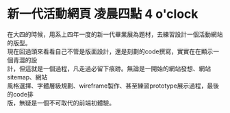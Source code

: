 # 新一代活動網頁 凌晨四點 4 o'clock
在大四的時候，用系上四年一度的新一代畢業展為題材，去練習設計一個活動網站的版型。<br>現在回過頭來看看自己不管是版面設計，還是刻劃的code撰寫，實實在在顯示一個青澀的設<br>計，但這就是一個過程，凡走過必留下痕跡。無論是一開始的網站發想、網站sitemap、網站<br>風格選擇、字體層級規劃、wireframe製作、甚至練習prototype展示過程，最後的code排<br>版，無疑是一個不可取代的前端初體驗。

### 

